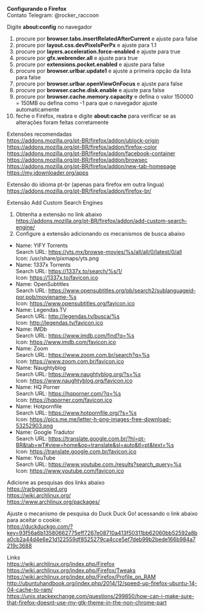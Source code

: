 <b>Configurando o Firefox</b></br>
Contato Telegram: @rocker_raccoon

Digite <b>about:config</b> no navegador
1. procure por <b>browser.tabs.insertRelatedAfterCurrent</b> e ajuste para false
2. procure por <b>layout.css.devPixelsPerPx</b> e ajuste para 1.1
3. procure por <b>layers.acceleration.force-enabled</b> e ajuste para true
4. procure por <b>gfx.webrender.all</b> e ajuste para true
5. procure por <b>extensions.pocket.enabled</b> e ajuste para false
6. procure por <b>browser.urlbar.update1</b> e ajuste a primeira opção da lista para false
7. procure por <b>browser.urlbar.openViewOnFocus</b> e ajuste para false
8. procure por <b>browser.cache.disk.enable</b> e ajuste para false
9. procure por <b>browser.cache.memory.capacity</b> e defina o valor 150000 = 150MB ou defina como -1 para que o navegador ajuste automaticamente
10. feche o Firefox, reabra e digite <b>about:cache</b> para verificar se as alterações foram feitas corretamente

Extensões recomendadas</br>
https://addons.mozilla.org/pt-BR/firefox/addon/ublock-origin</br>
https://addons.mozilla.org/pt-BR/firefox/addon/firefox-color</br>
https://addons.mozilla.org/pt-BR/firefox/addon/facebook-container</br>
https://addons.mozilla.org/pt-BR/firefox/addon/browsec</br>
https://addons.mozilla.org/pt-BR/firefox/addon/new-tab-homepage</br>
https://my.jdownloader.org/apps</br>

Extensão do idioma pt-br (apenas para firefox em outra lingua)</br>
https://addons.mozilla.org/pt-BR/firefox/addon/firefox-br/</br>

Extensão Add Custom Search Engines
1. Obtenha a extensão no link abaixo</br>
https://addons.mozilla.org/pt-BR/firefox/addon/add-custom-search-engine/
2. Configure a extensão adicionando os mecanismos de busca abaixo
- Name: YIFY Torrents</br>
Search URL: https://yts.mx/browse-movies/%s/all/all/0/latest/0/all</br>
Icon: /usr/share/pixmaps/yts.png</br>
- Name: 1337x Torrents</br>
Search URL: https://1337x.to/search/%s/1/</br>
Icon: https://1337x.to/favicon.ico
- Name: OpenSubtitles</br>
Search URL: https://www.opensubtitles.org/pb/search2/sublanguageid-por,pob/moviename-%s</br>
Icon: https://www.opensubtitles.org/favicon.ico
- Name: Legendas.TV</br>
Search URL: http://legendas.tv/busca/%s</br>
Icon: http://legendas.tv/favicon.ico
- Name: IMDb</br>
Search URL: https://www.imdb.com/find?q=%s</br>
Icon: https://www.imdb.com/favicon.ico
- Name: Zoom</br>
Search URL: https://www.zoom.com.br/search?q=%s</br>
Icon: https://www.zoom.com.br/favicon.ico
- Name: Naughtyblog</br>
Search URL: https://www.naughtyblog.org/?s=%s</br>
Icon: https://www.naughtyblog.org/favicon.ico
- Name: HQ Porner</br>
Search URL: https://hqporner.com/?q=%s</br>
Icon: https://hqporner.com/favicon.ico
- Name: Hotpornfile</br>
Search URL: https://www.hotpornfile.org/?s=%s</br>
Icon: https://pics.me.me/letter-h-png-images-free-download-53252903.png
- Name: Google Tradutor</br>
Search URL: https://translate.google.com.br/?hl=pt-BR&tab=wT#view=home&op=translate&sl=auto&tl=pt&text=%s</br>
Icon: https://translate.google.com.br/favicon.ico
- Name: YouTube</br>
Search URL: https://www.youtube.com./results?search_query=%s</br>
Icon: https://www.youtube.com/favicon.ico

Adicione as pesquisas dos links abaixo</br>
https://rarbgproxied.org</br>
https://wiki.archlinux.org/</br>
https://www.archlinux.org/packages/</br>

Ajuste o mecanismo de pesquisa do Duck Duck Go! acessando o link abaixo para aceitar o cookie:</br>
https://duckduckgo.com/?key=93f56a6b13580662775eff7267e08710a413f50311bb62060bb52592a8ba0cb2a44d4e6e21d122559df8525279ca4cce5ef7deb99b2bede166b984a7219c3688</br>

Links</br>
https://wiki.archlinux.org/index.php/Firefox</br>
https://wiki.archlinux.org/index.php/Firefox/Tweaks</br>
https://wiki.archlinux.org/index.php/Firefox/Profile_on_RAM</br>
http://ubuntuhandbook.org/index.php/2014/12/speed-up-firefox-ubuntu-14-04-cache-to-ram/</br>
https://unix.stackexchange.com/questions/299850/how-can-i-make-sure-that-firefox-doesnt-use-my-gtk-theme-in-the-non-chrome-part</br></br>

